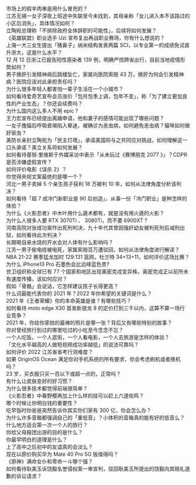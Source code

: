 市场上的假羊肉串是用什么冒充的？  
江苏无锡一女子深夜上班途中失联至今未找到，其母亲称「女儿进入本不该路过的小区后消失」，具体情况如何？  
立陶宛总理称「不排除政府全体辞职的可能性」，后续将如何发展？  
《英雄联盟》职业选手 Uzi 宣布复出再战职业赛场，你有什么想说的？  
上海一大三女生提出「猪鼻子」纳米结构发表两篇 SCI，以专业第一的成绩免试直升浙大，这是什么水平？  
12 月 12 日浙江已报告阳性感染者 139 例，明确严控跨省出行，目前当地疫情形势如何？  
男子换肝引发精神病后跳楼坠亡，家属向医院索赔 43 万，换肝为何会引发精神病？医院应该对此承担责任吗？  
为什么很多年轻人都害怕一辈子生活在一个小城市？  
如何看待爱奇艺宣布会员涨价「包月包季上调，包年不变」，称「为了建立更加良性的产业生态」？你还会续费吗？  
为什么国内这么多人不用 epic？  
王力宏宣布已经提出离婚申请，他和妻子的感情可能出现了哪些问题？  
一女子撸猫后呼吸衰竭陷入晕迷，被确诊为恙虫病，如何避免恙虫病？猫咪如何做好驱虫？  
美防长亲封立陶宛为「民主灯塔」，承诺美国将与之共同应对挑战，如何理解这一口头承诺？美立关系将如何发展？  
如何看待基努·里维斯于外媒采访中表示「从未玩过《赛博朋克 2077 》」？CDPR 是否涉嫌虚假宣传？  
如何评价电影《误杀 2》？  
你觉得央视文案最绝的是哪一个？  
河北一男子卖掉 5 个亲生孩子获利 18 万被判 10 年，如何从法律角度分析该判决？  
如何看待「超 7 成冷门新职业是 90 后创造」，从事一份「冷门职业」是种怎样的体验？  
为什么《火影忍者》中木叶用什么遁术都有，就是没有用火遁的火影？  
为什么人很多人要 RTX 3070Ti 、 3080Ti，而不要 6900XT ?  
河南高院对张成功案作出死刑判决，九十年代其曾因强奸幼女被判死刑后减刑出狱，如何看待此次判决？  
长期喝自来水烧的开水会对人体有什么影响吗？  
江苏一男子偷电缆被电死，家属索赔百万遭驳回，如何从法律角度进行解读？  
NBA 21-22 赛季猛龙加时 129:131 篮网，杜兰特 34+13+11，如何评价这场比赛？  
为什么 iPhone13 Pro 石墨色会比远峰蓝色贵?  
世卫组织称全球已有 77 个国家和地区出现奥密克戎变异株，奥密克戎正以前所未有速度传播，该如何应对？  
假如「骨骼」会说话，它怎样建议孩子长得更高？  
什么词最能代表你的 2021 年？2022 年你希望的关键词是什么？  
2021 年《王者荣耀》你的本命英雄是谁？有哪些技巧？  
如何看待 moto edge X30 首发新骁龙 8 的定价打到三千以内，这算不算一场行业竞争？  
2021 年，你给你家拍的最棒的照片是哪一张？背后又有哪些特别的故事？  
你对曾经旅行到过的哪里吃过的小吃至今念念不忘？  
一个人吃饭，一个人逛街，一个人看电影，一个人去旅游是怎样的体验？  
「文化水平越高的人做短视频成功率越低」的说法可靠吗？  
如何评价 2022 江苏省省考行测难度？  
如果 OriginOS Ocean 满足你对手机系统的所有要求，你会考虑刷机或者换机吗？  
23 岁，买衣服只买一百以下或超一点的，正常吗？  
有什么让皮肤变好的好习惯？  
为什么很多技术都觉得前端很简单？  
《火影忍者》中春野樱再加上什么样的挂可以赶上六道佐鸣？  
哪个时候让你明白钱的重要性？  
吃早饭时你爸爸突然告诉你其实你们家有 300 亿，你会怎么办？  
为什么许多音箱都强调自己的「重低音」？小体积的音箱真的能有好的低音么？  
什么地方适合第一次一个人的旅行？  
你给父母报团出游的目的是什么？  
你最早明白的道理是什么？  
上了高中之后初中的友谊真的会淡么？  
现在以原价购买华为 Mate 40 Pro 5G 版值得吗？  
《原神》满命女仆和零命一斗哪个强？  
如何看待耿美玉诉饶毅名誉侵权案一审宣判，驳回耿美玉所提出的饶毅向其赔礼道歉的诉讼请求？  
